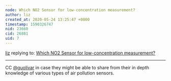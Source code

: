 ```yaml
---
node: Which NO2 Sensor for low-concentration measurement?
author: liz
created_at: 2020-05-24 13:25:47 +0000
timestamp: 1590326747
nid: 23660
cid: 26881
uid: 7
---
```




[liz](../profile/liz) replying to: [Which NO2 Sensor for low-concentration measurement?](../notes/Alex_Solaga/05-18-2020/which-no2-sensor-for-low-concentration-measurement)

----
CC [@guolivar](/profile/guolivar) in case they might be able to share from their in depth knowledge of various types of air pollution sensors. 